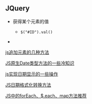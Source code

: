 ## JQuery

* 获得某个元素的值

  * ```
    $("#ID").val()
    ```

* ​



[js追加元素的几种方法](http://blog.csdn.net/xiangxiangw29/article/details/52460563)



[JS原生Date类型方法的一些冷知识](https://segmentfault.com/a/1190000003710954?mType=Group)

[js实现日期显示的一些操作](https://www.cnblogs.com/zywaf/p/7239974.html)

[JS日期格式化转换方法](https://www.cnblogs.com/tugenhua0707/p/3776808.html)



[JS中的forEach、$.each、map方法推荐](http://www.jb51.net/article/81955.htm)



```

```

